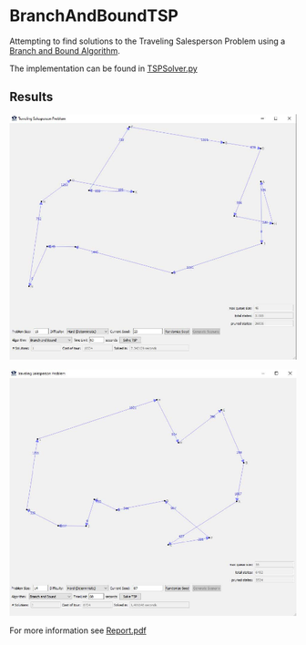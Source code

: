# BranchAndBoundTSP

Attempting to find solutions to the Traveling Salesperson Problem using a [Branch and Bound Algorithm](https://en.wikipedia.org/wiki/Branch_and_bound).

The implementation can be found in [TSPSolver.py](/TSPSolver.py)

## Results
![](images/TSP1.jpg)

![](images/TSP2.jpg)

For more information see [Report.pdf](/Branch%20and%20Bound%20TSP%20-%20Report.pdf)
